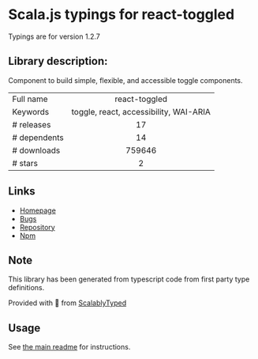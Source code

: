 
# Scala.js typings for react-toggled

Typings are for version 1.2.7

## Library description:
Component to build simple, flexible, and accessible toggle components.

|                    |                 |
| ------------------ | :-------------: |
| Full name          | react-toggled |
| Keywords           | toggle, react, accessibility, WAI-ARIA |
| # releases         | 17 |
| # dependents       | 14 |
| # downloads        | 759646 |
| # stars            | 2 |

## Links
- [Homepage](https://github.com/kentcdodds/react-toggled#readme)
- [Bugs](https://github.com/kentcdodds/react-toggled/issues)
- [Repository](https://github.com/kentcdodds/react-toggled)
- [Npm](https://www.npmjs.com/package/react-toggled)
    


## Note
This library has been generated from typescript code from first party type definitions.

Provided with :purple_heart: from [ScalablyTyped](https://github.com/oyvindberg/ScalablyTyped)

## Usage
See [the main readme](../../readme.md) for instructions.


